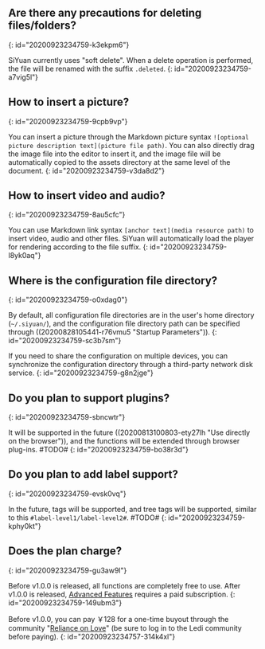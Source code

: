 ## Are there any precautions for deleting files/folders?
{: id="20200923234759-k3ekpm6"}

SiYuan currently uses "soft delete". When a delete operation is performed, the file will be renamed with the suffix `.deleted`.
{: id="20200923234759-a7vig5l"}

## How to insert a picture?
{: id="20200923234759-9cpb9vp"}

You can insert a picture through the Markdown picture syntax `![optional picture description text](picture file path)`. You can also directly drag the image file into the editor to insert it, and the image file will be automatically copied to the assets directory at the same level of the document.
{: id="20200923234759-v3da8d2"}

## How to insert video and audio?
{: id="20200923234759-8au5cfc"}

You can use Markdown link syntax `[anchor text](media resource path)` to insert video, audio and other files. SiYuan will automatically load the player for rendering according to the file suffix.
{: id="20200923234759-l8yk0aq"}

## Where is the configuration file directory?
{: id="20200923234759-o0xdag0"}

By default, all configuration file directories are in the user's home directory (`~/.siyuan/`), and the configuration file directory path can be specified through ((20200828105441-r76vmu5 "Startup Parameters")).
{: id="20200923234759-sc3b7sm"}

If you need to share the configuration on multiple devices, you can synchronize the configuration directory through a third-party network disk service.
{: id="20200923234759-g8n2jge"}

## Do you plan to support plugins?
{: id="20200923234759-sbncwtr"}

It will be supported in the future ((20200813100803-ety27lh "Use directly on the browser")), and the functions will be extended through browser plug-ins. #TODO#
{: id="20200923234759-bo38r3d"}

## Do you plan to add label support?
{: id="20200923234759-evsk0vq"}

In the future, tags will be supported, and tree tags will be supported, similar to this `#label-level1/label-level2#`. #TODO#
{: id="20200923234759-kphy0kt"}

## Does the plan charge?
{: id="20200923234759-gu3aw9l"}

Before v1.0.0 is released, all functions are completely free to use. After v1.0.0 is released, [Advanced Features](https://github.com/siyuan-note/siyuan/projects/1) requires a paid subscription.
{: id="20200923234759-149ubm3"}

Before v1.0.0, you can pay ￥128 for a one-time buyout through the community "[Reliance on Love](https://ld246.com/sponsor)" (be sure to log in to the Ledi community before paying).
{: id="20200923234757-314k4xl"}
